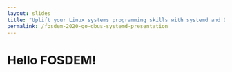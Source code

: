 ```yaml
---
layout: slides
title: "Uplift your Linux systems programming skills with systemd and D-Bus"
permalink: /fosdem-2020-go-dbus-systemd-presentation
---
```


<h1>Hello FOSDEM!</h1>
